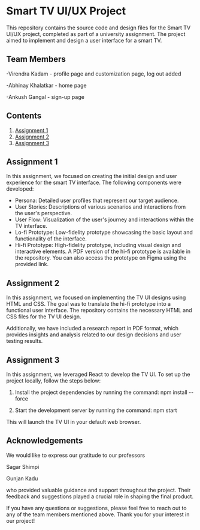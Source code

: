 # Smart TV UI/UX Project

This repository contains the source code and design files for the Smart TV UI/UX project, completed as part of a university assignment. The project aimed to implement and design a user interface for a smart TV.

## Team Members

-Virendra Kadam - profile page and customization page, log out added

-Abhinay Khalatkar - home page

-Ankush Gangal - sign-up page

## Contents

1. [Assignment 1](#assignment-1)
2. [Assignment 2](#assignment-2)
3. [Assignment 3](#assignment-3)

## Assignment 1

In this assignment, we focused on creating the initial design and user experience for the smart TV interface. The following components were developed:

- Persona: Detailed user profiles that represent our target audience.
- User Stories: Descriptions of various scenarios and interactions from the user's perspective.
- User Flow: Visualization of the user's journey and interactions within the TV interface.
- Lo-fi Prototype: Low-fidelity prototype showcasing the basic layout and functionality of the interface.
- Hi-fi Prototype: High-fidelity prototype, including visual design and interactive elements. A PDF version of the hi-fi prototype is available in the repository. You can also access the prototype on Figma using the provided link.

## Assignment 2

In this assignment, we focused on implementing the TV UI designs using HTML and CSS. The goal was to translate the hi-fi prototype into a functional user interface. The repository contains the necessary HTML and CSS files for the TV UI design.

Additionally, we have included a research report in PDF format, which provides insights and analysis related to our design decisions and user testing results.

## Assignment 3

In this assignment, we leveraged React to develop the TV UI. To set up the project locally, follow the steps below:

1. Install the project dependencies by running the command:
npm install --force


2. Start the development server by running the command:
npm start

This will launch the TV UI in your default web browser.


## Acknowledgements

We would like to express our gratitude to our professors 

Sagar Shimpi 

Gunjan Kadu

who provided valuable guidance and support throughout the project. Their feedback and suggestions played a crucial role in shaping the final product.

If you have any questions or suggestions, please feel free to reach out to any of the team members mentioned above. Thank you for your interest in our project!
